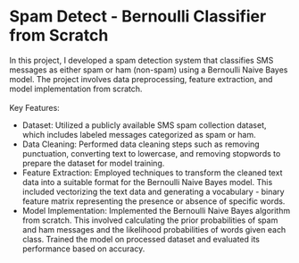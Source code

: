 # Spam Detect - Bernoulli Classifier from Scratch
In this project, I developed a spam detection system that classifies SMS messages as either spam or ham (non-spam) using a Bernoulli Naive Bayes model. The project involves data preprocessing, feature extraction, and model implementation from scratch.</br></br>
Key Features:
- Dataset: Utilized a publicly available SMS spam collection dataset, which includes labeled messages categorized as spam or ham.
- Data Cleaning: Performed data cleaning steps such as removing punctuation, converting text to lowercase, and removing stopwords to prepare the dataset for model training.
- Feature Extraction: Employed techniques to transform the cleaned text data into a suitable format for the Bernoulli Naive Bayes model. This included vectorizing the text data and generating a vocabulary - binary feature matrix representing the presence or absence of specific words.
- Model Implementation: Implemented the Bernoulli Naive Bayes algorithm from scratch. This involved calculating the prior probabilities of spam and ham messages and the likelihood probabilities of words given each class. Trained the model on processed dataset and evaluated its performance based on accuracy.

